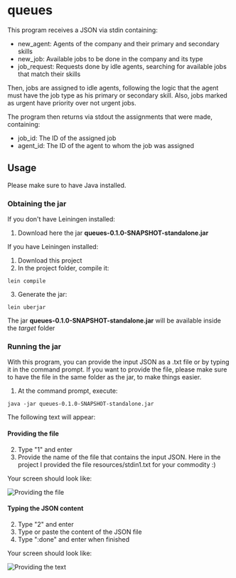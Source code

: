 # queues

This program receives a JSON via stdin containing:

- new_agent: Agents of the company and their primary and secondary skills
- new_job: Available jobs to be done in the company and its type
- job_request: Requests done by idle agents, searching for available jobs that match their skills

Then, jobs are assigned to idle agents, following the logic that the agent must have the job type as his
primary or secondary skill. Also, jobs marked as urgent have priority over not urgent jobs.

The program then returns via stdout the assignments that were made, containing:

- job_id: The ID of the assigned job
- agent_id: The ID of the agent to whom the job was assigned

## Usage

Please make sure to have Java installed.

### Obtaining the jar

If you don't have Leiningen installed:

1. Download here the jar **queues-0.1.0-SNAPSHOT-standalone.jar**

If you have Leiningen installed:

1. Download this project
2. In the project folder, compile it:
 
```
lein compile
```

3. Generate the jar:

```
lein uberjar
```

The jar **queues-0.1.0-SNAPSHOT-standalone.jar** will be available inside the _target_ folder

### Running the jar

With this program, you can provide the input JSON as a .txt file or by typing it in the
command prompt.
If you want to provide the file, please make sure to have the file in the same folder as
the jar, to make things easier.

1. At the command prompt, execute:

```
java -jar queues-0.1.0-SNAPSHOT-standalone.jar
```

The following text will appear:


#### Providing the file

2. Type "1" and enter
3. Provide the name of the file that contains the input JSON.
Here in the project I provided the file resources/stdin1.txt for your
commodity :)

Your screen should look like:

<img src="resources/providingfile.PNG"
title="Providing the file"/>

#### Typing the JSON content
2. Type "2" and enter
3. Type or paste the content of the JSON file
4. Type ":done" and enter when finished

Your screen should look like:

<img src="resources/providingtext.png"
title="Providing the text"/>
